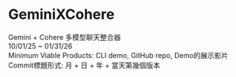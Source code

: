 # GeminiXCohere
Gemini + Cohere 多模型聊天整合器  
10/01/25 ~ 01/31/26  
Minimum Viable Products: CLI demo, GitHub repo, Demo的展示影片  
Commit標題形式: 月 + 日 + 年 + 當天第幾個版本  